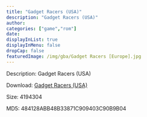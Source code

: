 ```yaml
---
title: "Gadget Racers (USA)"
description: "Gadget Racers (USA)"
author: 
categories: ["game","rom"]
date: 
displayInList: true
displayInMenu: false
dropCap: false
featuredImage: /img/gba/Gadget Racers [Europe].jpg
---
```


Description: Gadget Racers (USA)

Download: <a style="text-decoration:underline;" href="https://mega.nz/#!DOZwRCDA!zxp9T7DWg4UvFYzROJ2ShdFT-C1cFSq5wuJrR9D4c00" target = "_blank" rel = "nofollow" > Gadget Racers (USA)</a>

Size: 4194304

MD5: 484128ABB48B33871C909403C90B9B04

